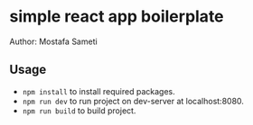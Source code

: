 # simple react app boilerplate

Author: Mostafa Sameti

## Usage

- `npm install` to install required packages.
- `npm run dev` to run project on dev-server at localhost:8080.
- `npm run build` to build project.
